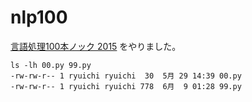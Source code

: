 # nlp100

[言語処理100本ノック 2015](http://www.cl.ecei.tohoku.ac.jp/nlp100/) をやりました。

```
ls -lh 00.py 99.py
-rw-rw-r-- 1 ryuichi ryuichi  30  5月 29 14:39 00.py
-rw-rw-r-- 1 ryuichi ryuichi 778  6月  9 01:28 99.py
```
